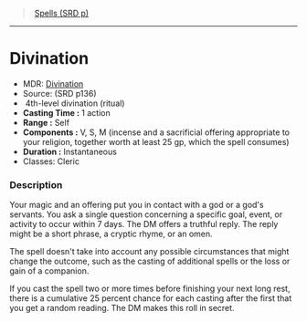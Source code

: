 ﻿---
!SpellItem
Family: SpellVO
Name: Divination
Type: divination
Level: 4
CastingTime: 1 action
Range: Self
Components: V, S, M (incense and a sacrificial offering appropriate to your religion, together worth at least 25 gp, which the spell consumes)
Duration: Instantaneous
Classes: Cleric
Source: (SRD p136)
AltName: '[Divination](hd_spells_divination.md)'
Ritual: ritual
Id: spells_vo.md#divination
ParentLink: spells_vo.md#spells-srd-p
ParentName: Spells (SRD p)
NameLevel: 1
Attributes:
  Name: Divination
  Markdown: >+
    # <!--Name-->Divination<!--/Name-->


    - MDR: <!--AltName-->[Divination](hd_spells_divination.md)<!--/AltName-->

    - Source: <!--Source-->(SRD p136)<!--/Source-->

    -  <!--Level-->4<!--/Level-->th-level <!--Type-->divination<!--/Type--> (<!--Ritual-->ritual<!--/Ritual-->)

    - **Casting Time :** <!--CastingTime-->1 action<!--/CastingTime-->

    - **Range :** <!--Range-->Self<!--/Range-->

    - **Components :** <!--Components-->V, S, M (incense and a sacrificial offering appropriate to your religion, together worth at least 25 gp, which the spell consumes)<!--/Components-->

    - **Duration :** <!--Duration-->Instantaneous<!--/Duration-->

    - Classes: <!--Classes-->Cleric<!--/Classes-->


    ### Description


    Your magic and an offering put you in contact with a god or a god's servants. You ask a single question concerning a specific goal, event, or activity to occur within 7 days. The DM offers a truthful reply. The reply might be a short phrase, a cryptic rhyme, or an omen.


    The spell doesn't take into account any possible circumstances that might change the outcome, such as the casting of additional spells or the loss or gain of a companion.


    If you cast the spell two or more times before finishing your next long rest, there is a cumulative 25 percent chance for each casting after the first that you get a random reading. The DM makes this roll in secret.

  AltName: '[Divination](hd_spells_divination.md)'
  Source: (SRD p136)
  Level: 4
  Type: divination
  Ritual: ritual
  CastingTime: 1 action
  Range: Self
  Components: V, S, M (incense and a sacrificial offering appropriate to your religion, together worth at least 25 gp, which the spell consumes)
  Duration: Instantaneous
  Classes: Cleric
AttributesDictionary: >+
  Name: Divination

  Markdown: >+

    # <!--Name-->Divination<!--/Name-->





    - MDR: <!--AltName-->[Divination](hd_spells_divination.md)<!--/AltName-->



    - Source: <!--Source-->(SRD p136)<!--/Source-->



    -  <!--Level-->4<!--/Level-->th-level <!--Type-->divination<!--/Type--> (<!--Ritual-->ritual<!--/Ritual-->)



    - **Casting Time :** <!--CastingTime-->1 action<!--/CastingTime-->



    - **Range :** <!--Range-->Self<!--/Range-->



    - **Components :** <!--Components-->V, S, M (incense and a sacrificial offering appropriate to your religion, together worth at least 25 gp, which the spell consumes)<!--/Components-->



    - **Duration :** <!--Duration-->Instantaneous<!--/Duration-->



    - Classes: <!--Classes-->Cleric<!--/Classes-->





    ### Description





    Your magic and an offering put you in contact with a god or a god's servants. You ask a single question concerning a specific goal, event, or activity to occur within 7 days. The DM offers a truthful reply. The reply might be a short phrase, a cryptic rhyme, or an omen.





    The spell doesn't take into account any possible circumstances that might change the outcome, such as the casting of additional spells or the loss or gain of a companion.





    If you cast the spell two or more times before finishing your next long rest, there is a cumulative 25 percent chance for each casting after the first that you get a random reading. The DM makes this roll in secret.



  AltName: '[Divination](hd_spells_divination.md)'

  Source: (SRD p136)

  Level: 4

  Type: divination

  Ritual: ritual

  CastingTime: 1 action

  Range: Self

  Components: V, S, M (incense and a sacrificial offering appropriate to your religion, together worth at least 25 gp, which the spell consumes)

  Duration: Instantaneous

  Classes: Cleric

---
> [Spells (SRD p)](srd_spells.md)

---

# Divination

- MDR: [Divination](hd_spells_divination.md)
- Source: (SRD p136)
-  4th-level divination (ritual)
- **Casting Time :** 1 action
- **Range :** Self
- **Components :** V, S, M (incense and a sacrificial offering appropriate to your religion, together worth at least 25 gp, which the spell consumes)
- **Duration :** Instantaneous
- Classes: Cleric

### Description

Your magic and an offering put you in contact with a god or a god's servants. You ask a single question concerning a specific goal, event, or activity to occur within 7 days. The DM offers a truthful reply. The reply might be a short phrase, a cryptic rhyme, or an omen.

The spell doesn't take into account any possible circumstances that might change the outcome, such as the casting of additional spells or the loss or gain of a companion.

If you cast the spell two or more times before finishing your next long rest, there is a cumulative 25 percent chance for each casting after the first that you get a random reading. The DM makes this roll in secret.

